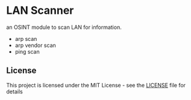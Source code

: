 # LAN Scanner

an OSINT module to scan LAN for information. <br/>
- arp scan <br/>
- arp vendor scan <br/>
- ping scan <br/>

## License

This project is licensed under the MIT License - see the [LICENSE](LICENSE) file for details

